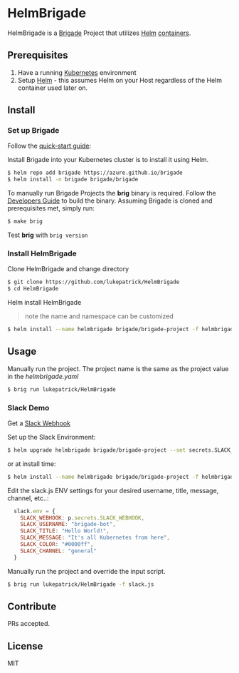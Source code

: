 # HelmBrigade


HelmBrigade is a [Brigade](https://github.com/Azure/brigade) Project that utilizes [Helm](https://github.com/kubernetes/helm) [containers](https://hub.docker.com/r/lachlanevenson/k8s-helm/). 

## Prerequisites

1. Have a running [Kubernetes](https://kubernetes.io/docs/setup/) environment
2. Setup [Helm](https://github.com/kubernetes/helm) - this assumes Helm on your Host regardless of the Helm container used later on. 

## Install

### Set up Brigade

Follow the [quick-start guide](https://github.com/Azure/brigade#quickstart):

Install Brigade into your Kubernetes cluster is to install it using Helm.

```bash
$ helm repo add brigade https://azure.github.io/brigade
$ helm install -n brigade brigade/brigade
```

To manually run Brigade Projects the **brig** binary is required. Follow the
[Developers Guide](https://github.com/Azure/brigade/blob/master/docs/topics/developers.md)
to build the binary. Assuming Brigade is cloned and prerequisites met, simply run:
```bash
$ make brig
```
Test **brig** with `brig version`

### Install HelmBrigade

Clone HelmBrigade and change directory
```bash
$ git clone https://github.com/lukepatrick/HelmBrigade
$ cd HelmBrigade
```
Helm install HelmBrigade
> note the name and namespace can be customized
```bash
$ helm install --name helmbrigade brigade/brigade-project -f helmbrigade.yaml
```


## Usage

Manually run the project. The project name is the same as the project value in
the *helmbrigade.yaml*
```bash
$ brig run lukepatrick/HelmBrigade
```

### Slack Demo
Get a [Slack Webhook](https://api.slack.com/incoming-webhooks)

Set up the Slack Environment:
```bash
$ helm upgrade helmbrigade brigade/brigade-project --set secrets.SLACK_WEBHOOK=https://slack.secret.url
```
or at install time:
```bash
$ helm install --name helmbrigade brigade/brigade-project -f helmbrigade.yaml --set secrets.SLACK_WEBHOOK=https://slack.secret.url
```

Edit the slack.js ENV settings for your desired username, title, message, channel, etc..:
```javascript
  slack.env = {
    SLACK_WEBHOOK: p.secrets.SLACK_WEBHOOK,
    SLACK_USERNAME: "brigade-bot",
    SLACK_TITLE: "Hello World!",
    SLACK_MESSAGE: "It's all Kubernetes from here",
    SLACK_COLOR: "#0000ff",
    SLACK_CHANNEL: "general"
  }
```

Manually run the project and override the input script.
```bash
$ brig run lukepatrick/HelmBrigade -f slack.js
```

## Contribute

PRs accepted.

## License

MIT